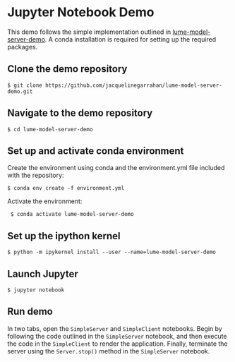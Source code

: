 # Jupyter Notebook Demo

This demo follows the simple implementation outlined in [lume-model-server-demo](https://github.com/jacquelinegarrahan/lume-model-server-demo). A conda installation is required for setting up the required packages.

## Clone the demo repository

``` $ git clone https://github.com/jacquelinegarrahan/lume-model-server-demo.git ```

## Navigate to the demo repository

``` $ cd lume-model-server-demo ```

## Set up and activate conda environment

Create the environment using conda and the environment.yml file included with the repository:

``` $ conda env create -f environment.yml ```

Activate the environment:

``` $ conda activate lume-model-server-demo```

## Set up the ipython kernel

```$ python -m ipykernel install --user --name=lume-model-server-demo ```

## Launch Jupyter

``` $ jupyter notebook ```

## Run demo

In two tabs, open the `SimpleServer` and `SimpleClient` notebooks. Begin by following the code outlined in the `SimpleServer` notebook, and then execute the code in the `SimpleClient` to render the application. Finally, terminate the server using the `Server.stop()` method in the `SimpleServer` notebook.
